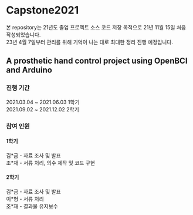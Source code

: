 # Capstone2021 
본 repository는 21년도 졸업 프로젝트 소스 코드 저장 목적으로 21년 11월 15일 처음 작성되었습니다.  
23년 4월 7일부터 관리를 위해 기억이 나는 대로 최대한 정리 진행 예정입니다.

## A prosthetic hand control project using OpenBCI and Arduino

### 진행 기간
2021.03.04 ~ 2021.06.03 1학기  
2021.09.02 ~ 2021.12.02 2학기

### 참여 인원
#### 1학기
김\*금 - 자료 조사 및 발표  
조\*재 - 서류 처리, 의수 제작 및 코드 구현
#### 2학기
김\*금 - 자료 조사 및 발표  
이\*형 - 서류 처리  
조\*재 - 결과물 유지보수
